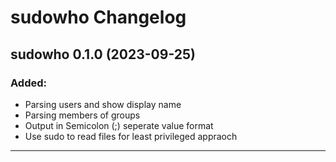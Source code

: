 # sudowho Changelog

## sudowho 0.1.0 (2023-09-25)

### Added:
 - Parsing users and show display name 
 - Parsing members of groups
 - Output in Semicolon (;) seperate value format
 - Use sudo to read files for least privileged appraoch 

---------------------------------------------------------------------------------

